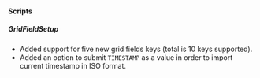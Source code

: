 
#### Scripts

##### GridFieldSetup

- Added support for five new grid fields keys (total is 10 keys supported).
- Added an option to submit `TIMESTAMP` as a value in order to import current timestamp in ISO format.
